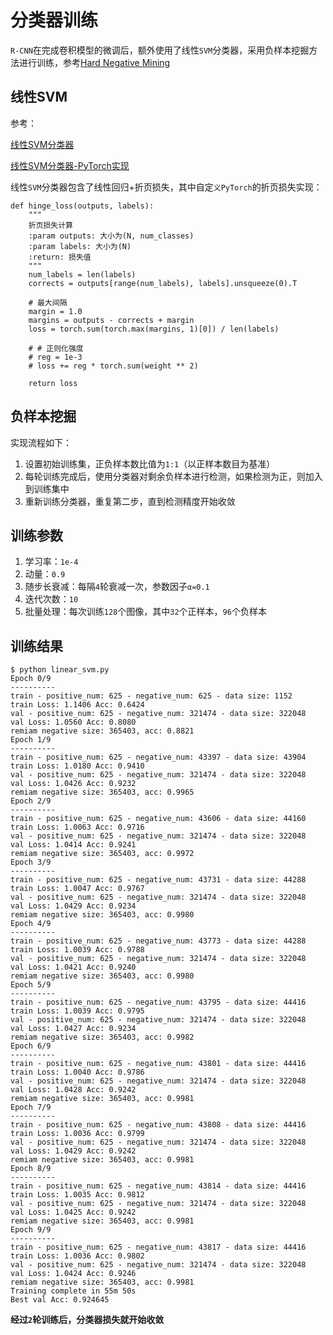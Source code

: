 
# 分类器训练

`R-CNN`在完成卷积模型的微调后，额外使用了线性`SVM`分类器，采用负样本挖掘方法进行训练，参考[Hard Negative Mining](https://blog.zhujian.life/posts/bc29003.html)

## 线性SVM

参考：

[线性SVM分类器](https://blog.zhujian.life/posts/ebe205e.html)

[线性SVM分类器-PyTorch实现](https://blog.zhujian.life/posts/4d25cbab.html)

线性`SVM`分类器包含了线性回归+折页损失，其中自定`义PyTorch`的折页损失实现：

```
def hinge_loss(outputs, labels):
    """
    折页损失计算
    :param outputs: 大小为(N, num_classes)
    :param labels: 大小为(N)
    :return: 损失值
    """
    num_labels = len(labels)
    corrects = outputs[range(num_labels), labels].unsqueeze(0).T

    # 最大间隔
    margin = 1.0
    margins = outputs - corrects + margin
    loss = torch.sum(torch.max(margins, 1)[0]) / len(labels)

    # # 正则化强度
    # reg = 1e-3
    # loss += reg * torch.sum(weight ** 2)

    return loss
```

## 负样本挖掘

实现流程如下：

1. 设置初始训练集，正负样本数比值为`1:1`（以正样本数目为基准）
2. 每轮训练完成后，使用分类器对剩余负样本进行检测，如果检测为正，则加入到训练集中
3. 重新训练分类器，重复第二步，直到检测精度开始收敛

## 训练参数

1. 学习率：`1e-4`
2. 动量：`0.9`
3. 随步长衰减：每隔`4`轮衰减一次，参数因子`α=0.1`
4. 迭代次数：`10`
5. 批量处理：每次训练`128`个图像，其中`32`个正样本，`96`个负样本

## 训练结果

```
$ python linear_svm.py 
Epoch 0/9
----------
train - positive_num: 625 - negative_num: 625 - data size: 1152
train Loss: 1.1406 Acc: 0.6424
val - positive_num: 625 - negative_num: 321474 - data size: 322048
val Loss: 1.0560 Acc: 0.8080
remiam negative size: 365403, acc: 0.8821
Epoch 1/9
----------
train - positive_num: 625 - negative_num: 43397 - data size: 43904
train Loss: 1.0180 Acc: 0.9410
val - positive_num: 625 - negative_num: 321474 - data size: 322048
val Loss: 1.0426 Acc: 0.9232
remiam negative size: 365403, acc: 0.9965
Epoch 2/9
----------
train - positive_num: 625 - negative_num: 43606 - data size: 44160
train Loss: 1.0063 Acc: 0.9716
val - positive_num: 625 - negative_num: 321474 - data size: 322048
val Loss: 1.0414 Acc: 0.9241
remiam negative size: 365403, acc: 0.9972
Epoch 3/9
----------
train - positive_num: 625 - negative_num: 43731 - data size: 44288
train Loss: 1.0047 Acc: 0.9767
val - positive_num: 625 - negative_num: 321474 - data size: 322048
val Loss: 1.0429 Acc: 0.9234
remiam negative size: 365403, acc: 0.9980
Epoch 4/9
----------
train - positive_num: 625 - negative_num: 43773 - data size: 44288
train Loss: 1.0039 Acc: 0.9788
val - positive_num: 625 - negative_num: 321474 - data size: 322048
val Loss: 1.0421 Acc: 0.9240
remiam negative size: 365403, acc: 0.9980
Epoch 5/9
----------
train - positive_num: 625 - negative_num: 43795 - data size: 44416
train Loss: 1.0039 Acc: 0.9795
val - positive_num: 625 - negative_num: 321474 - data size: 322048
val Loss: 1.0427 Acc: 0.9234
remiam negative size: 365403, acc: 0.9982
Epoch 6/9
----------
train - positive_num: 625 - negative_num: 43801 - data size: 44416
train Loss: 1.0040 Acc: 0.9786
val - positive_num: 625 - negative_num: 321474 - data size: 322048
val Loss: 1.0428 Acc: 0.9242
remiam negative size: 365403, acc: 0.9981
Epoch 7/9
----------
train - positive_num: 625 - negative_num: 43808 - data size: 44416
train Loss: 1.0036 Acc: 0.9799
val - positive_num: 625 - negative_num: 321474 - data size: 322048
val Loss: 1.0429 Acc: 0.9242
remiam negative size: 365403, acc: 0.9981
Epoch 8/9
----------
train - positive_num: 625 - negative_num: 43814 - data size: 44416
train Loss: 1.0035 Acc: 0.9812
val - positive_num: 625 - negative_num: 321474 - data size: 322048
val Loss: 1.0425 Acc: 0.9242
remiam negative size: 365403, acc: 0.9981
Epoch 9/9
----------
train - positive_num: 625 - negative_num: 43817 - data size: 44416
train Loss: 1.0036 Acc: 0.9802
val - positive_num: 625 - negative_num: 321474 - data size: 322048
val Loss: 1.0424 Acc: 0.9246
remiam negative size: 365403, acc: 0.9981
Training complete in 55m 50s
Best val Acc: 0.924645
```

**经过`2`轮训练后，分类器损失就开始收敛**